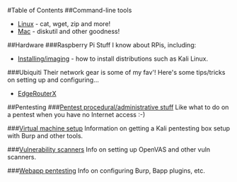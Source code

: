 #Table of Contents
##Command-line tools
* [Linux](cmdline/linux/linux.md) - cat, wget, zip and more!
* [Mac](cmdline/mac/mac.md) - diskutil and other goodness!


##Hardware
###Raspberry Pi
Stuff I know about RPis, including:

* [Installing/imaging](hardware/raspberrypi/installing-imaging.md) - how to install distributions such as Kali Linux.

###Ubiquiti 
Their network gear is some of my fav'! Here's some tips/tricks on setting up and configuring...

* [EdgeRouterX](ubiquiti/edgerouterx/erx.md)

##Pentesting
###[Pentest procedural/administrative stuff](pentesting/admin/index.md)
Like what to do on a pentest when you have no Internet access :-)

###[Virtual machine setup](pentesting//vm-setup/vm-setup.md)
Information on getting a Kali pentesting box setup with Burp and other tools.


###[Vulnerability scanners](pentesting/vulnerability-scanners/index.md) 
Info on setting up OpenVAS and other vuln scanners.

###[Webapp pentesting](pentesting/webapp/index.md)
Info on configuring Burp, Bapp plugins, etc.

